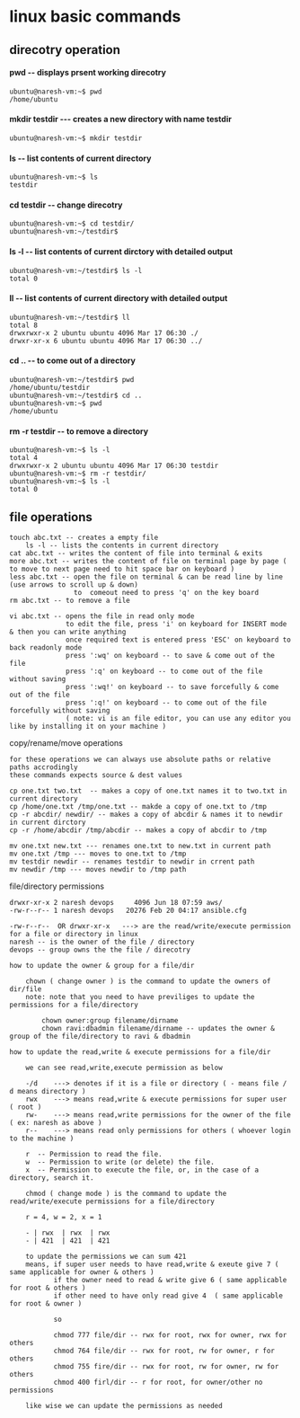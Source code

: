 # linux basic commands

## direcotry operation 

#### pwd -- displays prsent working direcotry
```
ubuntu@naresh-vm:~$ pwd
/home/ubuntu
```
#### mkdir testdir  --- creates a new directory with name testdir 
```
ubuntu@naresh-vm:~$ mkdir testdir
```
#### ls -- list contents of current directory
```
ubuntu@naresh-vm:~$ ls
testdir
```
#### cd testdir -- change direcotry
```
ubuntu@naresh-vm:~$ cd testdir/
ubuntu@naresh-vm:~/testdir$ 
```
#### ls -l -- list contents of current dirctory with detailed output
```
ubuntu@naresh-vm:~/testdir$ ls -l
total 0
```
#### ll -- list contents of current directory with detailed output
```
ubuntu@naresh-vm:~/testdir$ ll
total 8
drwxrwxr-x 2 ubuntu ubuntu 4096 Mar 17 06:30 ./
drwxr-xr-x 6 ubuntu ubuntu 4096 Mar 17 06:30 ../
```
#### cd .. -- to come out of a directory
```
ubuntu@naresh-vm:~/testdir$ pwd
/home/ubuntu/testdir
ubuntu@naresh-vm:~/testdir$ cd ..
ubuntu@naresh-vm:~$ pwd
/home/ubuntu
```
#### rm -r testdir -- to remove a directory
```	
ubuntu@naresh-vm:~$ ls -l
total 4
drwxrwxr-x 2 ubuntu ubuntu 4096 Mar 17 06:30 testdir
ubuntu@naresh-vm:~$ rm -r testdir/
ubuntu@naresh-vm:~$ ls -l
total 0
```

## file operations 

	touch abc.txt -- creates a empty file 
        ls -l -- lists the contents in current directory
	cat abc.txt -- writes the content of file into terminal & exits 
	more abc.txt -- writes the content of file on terminal page by page ( to move to next page need to hit space bar on keyboard )
	less abc.txt -- open the file on terminal & can be read line by line (use arrows to scroll up & down) 		  
	                to 	comeout need to press 'q' on the key board
	rm abc.txt -- to remove a file 
	
	vi abc.txt -- opens the file in read only mode
				  to edit the file, press 'i' on keyboard for INSERT mode & then you can write anything
				  once required text is entered press 'ESC' on keyboard to back readonly mode
				  press ':wq' on keyboard -- to save & come out of the file
				  press ':q' on keyboard -- to come out of the file without saving
				  press ':wq!' on keyboard -- to save forcefully & come out of the file
				  press ':q!' on keyboard -- to come out of the file forcefully without saving
	              ( note: vi is an file editor, you can use any editor you like by installing it on your machine )

copy/rename/move operations 

	for these operations we can always use absolute paths or relative paths accrodingly 
	these commands expects source & dest values 
	
	cp one.txt two.txt  -- makes a copy of one.txt names it to two.txt in current directory
	cp /home/one.txt /tmp/one.txt -- makde a copy of one.txt to /tmp 
	cp -r abcdir/ newdir/ -- makes a copy of abcdir & names it to newdir in current dirctory 
	cp -r /home/abcdir /tmp/abcdir -- makes a copy of abcdir to /tmp
	
	mv one.txt new.txt --- renames one.txt to new.txt in current path
	mv one.txt /tmp --- moves to one.txt to /tmp
	mv testdir newdir -- renames testdir to newdir in crrent path 
	mv newdir /tmp --- moves newdir to /tmp path


file/directory permissions 

	drwxr-xr-x 2 naresh devops     4096 Jun 18 07:59 aws/
	-rw-r--r-- 1 naresh devops   20276 Feb 20 04:17 ansible.cfg

	-rw-r--r--  OR drwxr-xr-x   ---> are the read/write/execute permission for a file or directory in linux 
	naresh -- is the owner of the file / directory 
	devops -- group owns the the file / direcotry 
	
	how to update the owner & group for a file/dir 

		chown ( change owner ) is the command to update the owners of dir/file 
		note: note that you need to have previliges to update the permissions for a file/directory
		
			chown owner:group filename/dirname
			chown ravi:dbadmin filename/dirname -- updates the owner & group of the file/directory to ravi & dbadmin
	
	how to update the read,write & execute permissions for a file/dir
	
		we can see read,write,execute permission as below 
	
		-/d    ---> denotes if it is a file or directory ( - means file / d means directory ) 
		rwx    ---> means read,write & execute permissions for super user ( root )
		rw-    ---> means read,write permissions for the owner of the file ( ex: naresh as above )  
		r--    ---> means read only permissions for others ( whoever login to the machine ) 
    
		r  -- Permission to read the file.
		w  -- Permission to write (or delete) the file.
		x  -- Permission to execute the file, or, in the case of a directory, search it.
	
		chmod ( change mode ) is the command to update the read/write/execute permissions for a file/directory
		
		r = 4, w = 2, x = 1
		
		- | rwx  | rwx  | rwx
		- | 421  | 421  | 421
		
		to update the permissions we can sum 421 
		means, if super user needs to have read,write & exeute give 7 ( same applicable for owner & others )
		       if the owner need to read & write give 6 ( same applicable for root & others )
			   if other need to have only read give 4  ( same applicable for root & owner )
			   
			   so 
			   
			   chmod 777 file/dir -- rwx for root, rwx for owner, rwx for others 
			   chmod 764 file/dir -- rwx for root, rw for owner, r for others 
			   chmod 755 fire/dir -- rwx for root, rw for owner, rw for others
			   chmod 400 firl/dir -- r for root, for owner/other no permissions
			   
		like wise we can update the permissions as needed
